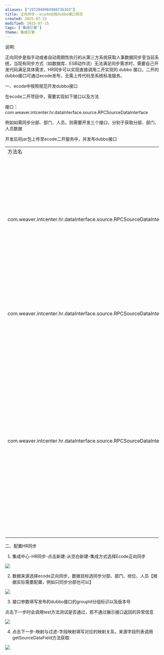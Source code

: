 ```yaml
---
aliases: ["1972048984988736393"]
title: 正向同步--ecode远程dubbo接口规范
created: 2025-07-15
modified: 2025-07-15
tags: ['集成引擎']
theme: 集成引擎
---
```


说明:

正向同步是指手动或者自动周期性执行的从第三方系统获取人事数据同步至当前系统，当现有同步方式（如数据库、ESB动作流）无法满足同步需求时，需要自己开发代码满足具体需求，HR同步可以实现直接调用二开实现的 dubbo 接口，二开的dubbo接口可通过ecode发布，无需上传代码至系统标准服务。

一、ecode中按照规范开发dubbo接口

在ecode二开项目中，需要实现如下接口以及方法

接口：com.weaver.intcenter.hr.dataInterface.source.RPCSourceDataInterface

例如如需同步分部、部门、人员，则需要开发三个接口，分别于获取分部、部门、人员数据

开发后将jar包上传至ecode二开服务中，并发布dubbo接口

|  |  |  |  |
| --- | --- | --- | --- |
| 方法名 | 入参 | 返回值 | 说明 |
| com.weaver.intcenter.hr.dataInterface.source.RPCSourceDataInterface#getSourceDataField |  | 接口返回字段列表 | 获取接口字段列表接口，用于设置字段映射，作用于【功能点1】截图 |
| com.weaver.intcenter.hr.dataInterface.source.RPCSourceDataInterface#page | 1. IPage> page 分页查询DTO  2. Map context 上下文信息 | com.weaver.intcenter.hr.dataInterface.pagination.IPage#setRecords写入实际数据返回值 | 分页获取数据 |
| com.weaver.intcenter.hr.dataInterface.source.RPCSourceDataInterface#test |  | 返回示例：  //return WeaResult.success(null);  //return WeaResult.fail("模拟失败场景",true); | 测试接口，可以编写测试逻辑用于验证和第三方系统网络是否正常等信息，返回错误信息作用于【功能点2】截图 |

二、配置HR同步

1. 集成中心-HR同步-点击新建-从空白新建-集成方式选择Ecode正向同步

![](https://myhelpdoc.oss-cn-heyuan.aliyuncs.com/mdimages/88d456e78cd640c485aafaf41d2018e0.jpg)

2. 数据来源选择ecode正向同步，数据目标选同步分部、部门、岗位、人员【根据实际需要配置，例如只同步分部也可以】

![](https://myhelpdoc.oss-cn-heyuan.aliyuncs.com/mdimages/cb7404fa9b6e69e75d885735fad365f6.jpg)

3. 接口参数填写发布的dubbo接口的groupId分组标识以及版本号

点击下一步时会调用test方法测试是否通过，若不通过展示接口返回的异常信息

![](https://myhelpdoc.oss-cn-heyuan.aliyuncs.com/mdimages/bf3fd969a4bb5abd65347b696a90418b.jpg)

4. 点击下一步-映射与过滤-字段映射填写对应的映射关系，来源字段列表调用getSourceDataField方法获取

![](https://myhelpdoc.oss-cn-heyuan.aliyuncs.com/mdimages/e83b26b7eb2ad7b3323faa09760deaba.jpg)


